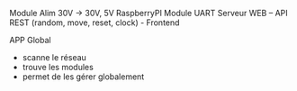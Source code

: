Module
  Alim 30V -> 30V, 5V
  RaspberryPI
    Module UART
    Serveur WEB
      – API REST (random, move, reset, clock)
      - Frontend

APP Global
- scanne le réseau
- trouve les modules
- permet de les gérer globalement
